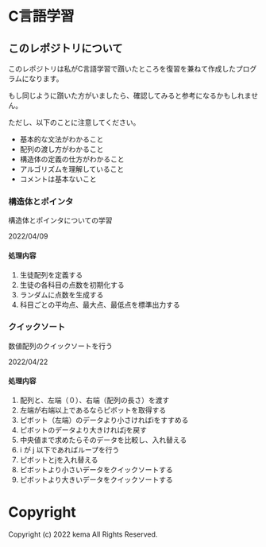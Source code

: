 
# C言語学習

## このレポジトリについて

このレポジトリは私がC言語学習で躓いたところを復習を兼ねて作成したプログラムになります。

もし同じように躓いた方がいましたら、確認してみると参考になるかもしれません。

ただし、以下のことに注意してください。

- 基本的な文法がわかること
- 配列の渡し方がわかること
- 構造体の定義の仕方がわかること
- アルゴリズムを理解していること
- コメントは基本ないこと

### 構造体とポインタ

構造体とポインタについての学習

2022/04/09

#### 処理内容

1. 生徒配列を定義する
2. 生徒の各科目の点数を初期化する
3. ランダムに点数を生成する
4. 科目ごとの平均点、最大点、最低点を標準出力する

### クイックソート

数値配列のクイックソートを行う

2022/04/22

#### 処理内容

1. 配列と、左端（０）、右端（配列の長さ）を渡す
2. 左端が右端以上であるならピボットを取得する
3. ピボット（左端）のデータより小さければiをすすめる
4. ピボットのデータより大きければjを戻す
5. 中央値まで求めたらそのデータを比較し、入れ替える
6. i が j 以下であればループを行う
7. ピボットとjを入れ替える
8. ピボットより小さいデータをクイックソートする
9. ピボットより大きいデータをクイックソートする

# Copyright

Copyright (c) 2022 kema All Rights Reserved.

